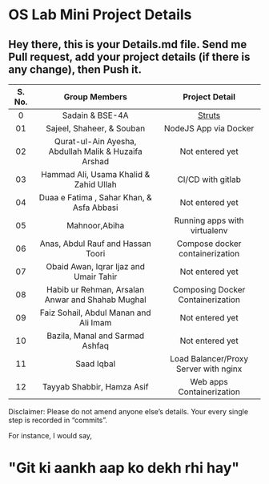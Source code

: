 # OS Lab Mini Project Details

## Hey there, this is your Details.md file. Send me Pull request, add your project details (if there is any change), then Push it.

| S. No. |                    Group Members                     |                 Project Detail                  |
| :----: | :--------------------------------------------------: | :---------------------------------------------: |
|   0    |                   Sadain & BSE-4A                    | [Struts](https://github.com/sadainiqrar/struts) |
|   01   |              Sajeel, Shaheer, & Souban               |              NodeJS App via Docker              |
|   02   | Qurat-ul-Ain Ayesha, Abdullah Malik & Huzaifa Arshad |                 Not entered yet                 |
|   03   |        Hammad Ali, Usama Khalid & Zahid Ullah        |                CI/CD with gitlab                |
|   04   |      Duaa e Fatima , Sahar Khan, & Asfa Abbasi       |                 Not entered yet                 |
|   05   |                    Mahnoor,Abiha                     |           Running apps with virtualenv          |
|   06   |          Anas, Abdul Rauf and Hassan Toori           |         Compose docker containerization         |
|   07   |        Obaid Awan, Iqrar Ijaz and Umair Tahir        |                 Not entered yet                 |
|   08   |   Habib ur Rehman, Arsalan Anwar and Shahab Mughal   |         Composing Docker Containerization       |
|   09   |        Faiz Sohail, Abdul Manan and Ali Imam         |                 Not entered yet                 |
|   10   |           Bazila, Manal and Sarmad Ashfaq            |                 Not entered yet                 |
|   11   |                     Saad Iqbal                       |         Load Balancer/Proxy Server with nginx   |
|   12   |              Tayyab Shabbir, Hamza Asif              |         Web apps Containerization               |
Disclaimer: Please do not amend anyone else’s details. Your every single step is recorded in “commits”.

For instance, I would say,

# "Git ki aankh aap ko dekh rhi hay"
